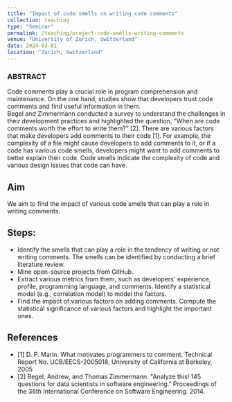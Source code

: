 ```yaml
---
title: "Impact of code smells on writing code comments"
collection: teaching
type: "Seminar"
permalink: /teaching/project-code-smells-writing-comments
venue: "University of Zurich, Switzerland"
date: 2024-03-01
location: "Zurich, Switzerland"
---
```



### ABSTRACT
Code comments play a crucial role in program comprehension and maintenance. 
On the one hand, studies show that developers trust code comments and find useful information in them.  
Begel and Zimmermann conducted a survey to understand the challenges in their development practices and highlighted the question, “When are code comments worth the effort to write them?” [2]. There are various factors that make developers add comments to their code [1]. For example, the complexity of a file might cause developers to add comments to it, or if a code has various code smells, developers might want to add comments to better explain their code.
Code smells indicate the complexity of code and various design issues that code can have. 

## Aim
We aim to find the impact of various code smells that can play a role in writing comments.

## Steps: 
- Identify the smells that can play a role in the tendency of writing or not writing comments. The smells can be identified by conducting a brief literature review.
- Mine open-source projects from GitHub.
- Extract various metrics from them, such as developers' experience, profile, programming language, and comments. 
Identify a statistical model (e.g., correlation model) to model the factors.
- Find the impact of various factors on adding comments. 
 Compute the statistical significance of various factors and highlight the important ones. 

## References
- [1] D. P. Marin. What motivates programmers to comment. Technical Report No. UCB/EECS-2005018, University of California at Berkeley, 2005
- [2] Begel, Andrew, and Thomas Zimmermann. "Analyze this! 145 questions for data scientists in software engineering." Proceedings of the 36th International Conference on Software Engineering. 2014.

